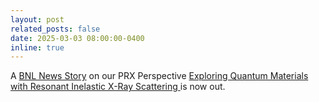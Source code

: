 ```yaml
---
layout: post
related_posts: false
date: 2025-03-03 08:00:00-0400
inline: true
---
```


A [BNL News Story](https://www.bnl.gov/newsroom/news.php?a=222277) on our PRX Perspective [Exploring Quantum Materials with Resonant Inelastic X-Ray Scattering
](/publications/#mitrano2024exploring) is now out.